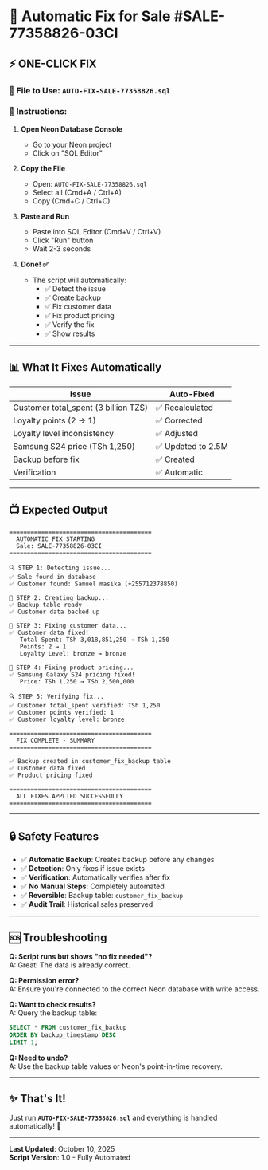 # 🤖 Automatic Fix for Sale #SALE-77358826-03CI

## ⚡ ONE-CLICK FIX

### 📄 File to Use: `AUTO-FIX-SALE-77358826.sql`

### 🚀 Instructions:

1. **Open Neon Database Console**
   - Go to your Neon project
   - Click on "SQL Editor"

2. **Copy the File**
   - Open: `AUTO-FIX-SALE-77358826.sql`
   - Select all (Cmd+A / Ctrl+A)
   - Copy (Cmd+C / Ctrl+C)

3. **Paste and Run**
   - Paste into SQL Editor (Cmd+V / Ctrl+V)
   - Click "Run" button
   - Wait 2-3 seconds

4. **Done! ✅**
   - The script will automatically:
     - ✅ Detect the issue
     - ✅ Create backup
     - ✅ Fix customer data
     - ✅ Fix product pricing
     - ✅ Verify the fix
     - ✅ Show results

---

## 📊 What It Fixes Automatically

| Issue | Auto-Fixed |
|-------|------------|
| Customer total_spent (3 billion TZS) | ✅ Recalculated |
| Loyalty points (2 → 1) | ✅ Corrected |
| Loyalty level inconsistency | ✅ Adjusted |
| Samsung S24 price (TSh 1,250) | ✅ Updated to 2.5M |
| Backup before fix | ✅ Created |
| Verification | ✅ Automatic |

---

## 📺 Expected Output

```
========================================
  AUTOMATIC FIX STARTING
  Sale: SALE-77358826-03CI
========================================

🔍 STEP 1: Detecting issue...
✅ Sale found in database
✅ Customer found: Samuel masika (+255712378850)

💾 STEP 2: Creating backup...
✅ Backup table ready
✅ Customer data backed up

🔧 STEP 3: Fixing customer data...
✅ Customer data fixed!
   Total Spent: TSh 3,018,851,250 → TSh 1,250
   Points: 2 → 1
   Loyalty Level: bronze → bronze

💎 STEP 4: Fixing product pricing...
✅ Samsung Galaxy S24 pricing fixed!
   Price: TSh 1,250 → TSh 2,500,000

🔍 STEP 5: Verifying fix...
✅ Customer total_spent verified: TSh 1,250
✅ Customer points verified: 1
✅ Customer loyalty level: bronze

========================================
  FIX COMPLETE - SUMMARY
========================================

✅ Backup created in customer_fix_backup table
✅ Customer data fixed
✅ Product pricing fixed

========================================
  ALL FIXES APPLIED SUCCESSFULLY
========================================
```

---

## 🔒 Safety Features

- ✅ **Automatic Backup**: Creates backup before any changes
- ✅ **Detection**: Only fixes if issue exists
- ✅ **Verification**: Automatically verifies after fix
- ✅ **No Manual Steps**: Completely automated
- ✅ **Reversible**: Backup table: `customer_fix_backup`
- ✅ **Audit Trail**: Historical sales preserved

---

## 🆘 Troubleshooting

**Q: Script runs but shows "no fix needed"?**  
A: Great! The data is already correct.

**Q: Permission error?**  
A: Ensure you're connected to the correct Neon database with write access.

**Q: Want to check results?**  
A: Query the backup table:
```sql
SELECT * FROM customer_fix_backup 
ORDER BY backup_timestamp DESC 
LIMIT 1;
```

**Q: Need to undo?**  
A: Use the backup table values or Neon's point-in-time recovery.

---

## ✨ That's It!

Just run **`AUTO-FIX-SALE-77358826.sql`** and everything is handled automatically! 🎉

---

**Last Updated**: October 10, 2025  
**Script Version**: 1.0 - Fully Automated
